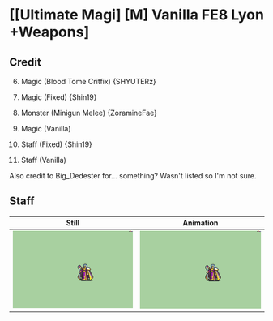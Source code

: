 # [\[Ultimate Magi\] \[M\] Vanilla FE8 Lyon +Weapons]

## Credit

6. Magic (Blood Tome Critfix) {SHYUTERz}

6. Magic (Fixed) {Shin19}

6. Monster (Minigun Melee) {ZoramineFae}

6. Magic (Vanilla)

7. Staff (Fixed) {Shin19}

7. Staff (Vanilla)

Also credit to Big_Dedester for... something? Wasn't listed so I'm not sure.
	
## Staff

| Still | Animation |
| :---: | :-------: |
| ![Staff still](./Staff_000.png) | ![Staff animation](./Staff.gif) |
